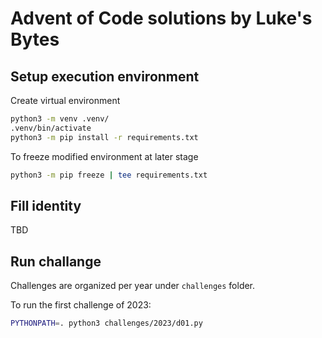 # Advent of Code solutions by Luke's Bytes

## Setup execution environment

Create virtual environment

```bash
python3 -m venv .venv/
.venv/bin/activate
python3 -m pip install -r requirements.txt
````

To freeze modified environment at later stage

```bash
python3 -m pip freeze | tee requirements.txt
```

## Fill identity

TBD

## Run challange

Challenges are organized per year under `challenges` folder.  

To run the first challenge of 2023:

```bash
PYTHONPATH=. python3 challenges/2023/d01.py
```
